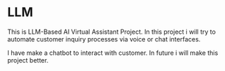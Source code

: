 # LLM

This is LLM-Based AI Virtual Assistant Project.
In this project i will try to automate customer inquiry processes via voice or chat interfaces.

I have make a chatbot to interact with customer.
In future i will make this project better.
